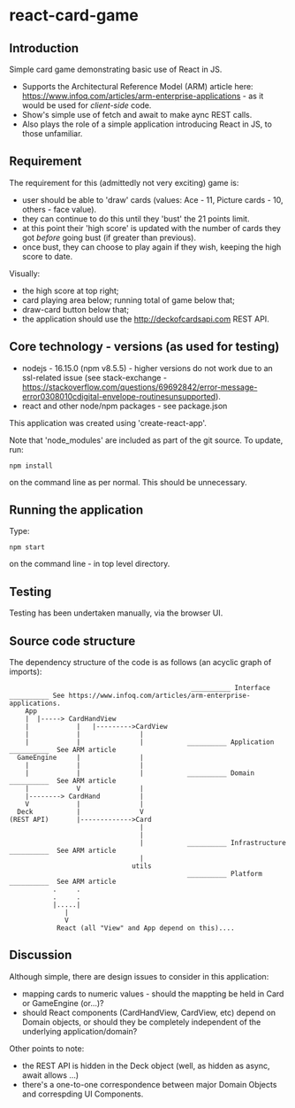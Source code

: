# react-card-game

## Introduction
Simple card game demonstrating basic use of React in JS. 
* Supports the Architectural Reference Model (ARM) article here: https://www.infoq.com/articles/arm-enterprise-applications - as it would be used for *client-side* code. 
* Show's simple use of fetch and await to make aync REST calls.
* Also plays the role of a simple application introducing React in JS, to those unfamiliar.

## Requirement
The requirement for this (admittedly not very exciting) game is:
* user should be able to 'draw' cards (values: Ace - 11, Picture cards - 10, others - face value).
* they can continue to do this until they 'bust' the 21 points limit.
* at this point their 'high score' is updated with the number of cards they got *before* going bust (if greater than previous).
* once bust, they can choose to play again if they wish, keeping the high score to date.

Visually:
* the high score at top right; 
* card playing area below; running total of game below that;
* draw-card button below that;
* the application should use the http://deckofcardsapi.com REST API.

## Core technology - versions (as used for testing)
* nodejs - 16.15.0 (npm v8.5.5) - higher versions do not work due to an ssl-related issue (see stack-exchange - https://stackoverflow.com/questions/69692842/error-message-error0308010cdigital-envelope-routinesunsupported).
* react and other node/npm packages - see package.json

This application was created using 'create-react-app'. 

Note that 'node_modules' are included as part of the git source. 
To update, run: 
```
npm install
``` 
on the command line as per normal. This should be unnecessary.

## Running the application
Type: 
```
npm start 
```
on the command line - in top level directory.

## Testing
Testing has been undertaken manually, via the browser UI.

## Source code structure
The dependency structure of the code is as follows (an acyclic graph of imports):

```
                                              __________ Interface __________ See https://www.infoq.com/articles/arm-enterprise-applications.
    App
    |  |-----> CardHandView
    |            |   |--------->CardView
    |            |               |
    |            |               |           __________ Application __________  See ARM article
  GameEngine     |               |
    |            |               |
    |            |               |           __________ Domain __________  See ARM article
    |            V               |           
    |--------> CardHand          |
    V            |               |
  Deck           |               V
(REST API)       |------------->Card      
                                 |
                                 |
                                 |           __________ Infrastructure __________  See ARM article
                                 |
                               utils
                                             __________ Platform __________  See ARM article
           .     .
           .     .
           |.....|
              |
              V
            React (all "View" and App depend on this)....
```

## Discussion
Although simple, there are design issues to consider in this application:
* mapping cards to numeric values - should the mappting be held in Card or GameEngine (or...)?
* should React components (CardHandView, CardView, etc) depend on Domain objects, or should they be completely independent of the underlying application/domain?

Other points to note:
* the REST API is hidden in the Deck object (well, as hidden as async, await allows ...)
* there's a one-to-one correspondence between major Domain Objects and correspding UI Components.

